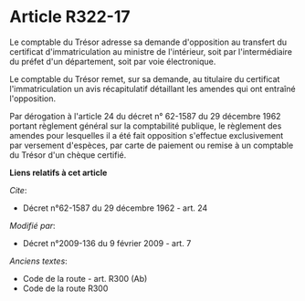 # Article R322-17

Le comptable du Trésor adresse sa demande d'opposition au transfert du certificat d'immatriculation au ministre de
l'intérieur, soit par l'intermédiaire du préfet d'un département, soit par voie électronique. 

Le comptable du Trésor remet, sur sa demande, au titulaire du certificat l'immatriculation un avis récapitulatif détaillant
les amendes qui ont entraîné l'opposition. 

Par dérogation à l'article 24 du décret n° 62-1587 du 29 décembre 1962 portant règlement général sur la comptabilité
publique, le règlement des amendes pour lesquelles il a été fait opposition s'effectue exclusivement par versement d'espèces,
par carte de paiement ou remise à un comptable du Trésor d'un chèque certifié.

**Liens relatifs à cet article**

_Cite_:

  - Décret n°62-1587 du 29 décembre 1962 - art. 24

_Modifié par_:

  - Décret n°2009-136 du 9 février 2009 - art. 7

_Anciens textes_:

  - Code de la route - art. R300 (Ab)
  - Code de la route R300
